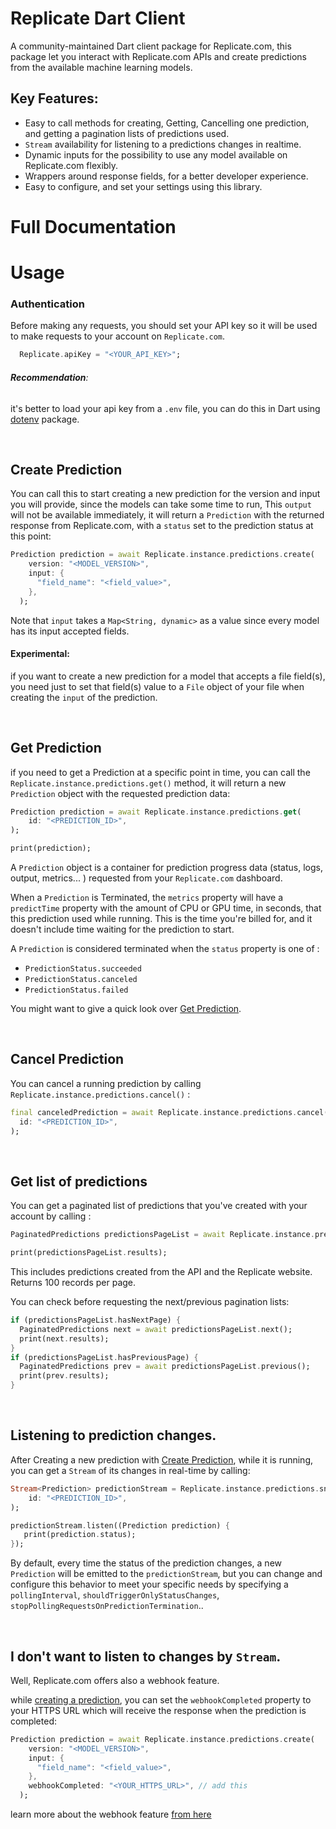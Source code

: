 # Replicate Dart Client

A community-maintained Dart client package for Replicate.com, this package let you interact with Replicate.com APIs and create predictions from the available machine learning models.

## Key Features:

- Easy to call methods for creating, Getting, Cancelling one prediction, and getting a pagination lists of predictions used.
- `Stream` availability for listening to a predictions changes in realtime.
- Dynamic inputs for the possibility to use any model available on Replicate.com flexibly.
- Wrappers around response fields, for a better developer experience.
- Easy to configure, and set your settings using this library.

# Full Documentation

# Usage

### Authentication

Before making any requests, you should set your API key so it will be used to make requests to your account on `Replicate.com`.

```dart
  Replicate.apiKey = "<YOUR_API_KEY>";
```

###### **Recommendation**:

it's better to load your api key from a `.env` file, you can do this in Dart using [dotenv](https://pub.dev/packages/dotenv) package.

<br>

## Create Prediction

You can call this to start creating a new prediction for the version and input you will provide, since the models can take some time to run, This `output` will not be available immediately, it will return a `Prediction` with the returned response from Replicate.com, with a `status` set to the prediction status at this point:

```dart
Prediction prediction = await Replicate.instance.predictions.create(
    version: "<MODEL_VERSION>",
    input: {
      "field_name": "<field_value>",
    },
  );
```

Note that `input` takes a `Map<String, dynamic>` as a value since every model has its input accepted fields.

#### Experimental:

if you want to create a new prediction for a model that accepts a file field(s), you need just to set that field(s) value to a `File` object of your file when creating the `input` of the prediction.

<br>

## Get Prediction

if you need to get a Prediction at a specific point in time, you can call the `Replicate.instance.predictions.get()` method, it will return a new `Prediction` object with the requested prediction data:

```dart
Prediction prediction = await Replicate.instance.predictions.get(
    id: "<PREDICTION_ID>",
);

print(prediction);
```

A `Prediction` object is a container for prediction progress data (status, logs, output, metrics... ) requested from your `Replicate.com` dashboard.

When a `Prediction` is Terminated, the `metrics` property will have a `predictTime` property with the amount of CPU or GPU time, in seconds, that this prediction used while running. This is the time you're billed for, and it doesn't include time waiting for the prediction to start.

A `Prediction` is considered terminated when the `status` property is one of :

- `PredictionStatus.succeeded`
- `PredictionStatus.canceled`
- `PredictionStatus.failed`

You might want to give a quick look over [Get Prediction](https://replicate.com/docs/reference/http#get-prediction).

<br>

## Cancel Prediction

You can cancel a running prediction by calling `Replicate.instance.predictions.cancel()` :

```dart
final canceledPrediction = await Replicate.instance.predictions.cancel(
  id: "<PREDICTION_ID>",
);
```

<br>

## Get list of predictions

You can get a paginated list of predictions that you've created with your account by calling :

```dart
PaginatedPredictions predictionsPageList = await Replicate.instance.predictions.list();

print(predictionsPageList.results);
```

This includes predictions created from the API and the Replicate website. Returns 100 records per page.

You can check before requesting the next/previous pagination lists:

```dart
if (predictionsPageList.hasNextPage) {
  PaginatedPredictions next = await predictionsPageList.next();
  print(next.results);
}
if (predictionsPageList.hasPreviousPage) {
  PaginatedPredictions prev = await predictionsPageList.previous();
  print(prev.results);
}
```

<br>

## Listening to prediction changes.

After Creating a new prediction with [Create Prediction](#create-prediction), while it is running, you can get a `Stream` of its changes in real-time by calling:

```dart
Stream<Prediction> predictionStream = Replicate.instance.predictions.snapshots(
    id: "<PREDICTION_ID>",
);

predictionStream.listen((Prediction prediction) {
   print(prediction.status);
});

```

By default, every time the status of the prediction changes, a new `Prediction` will be emitted to the `predictionStream`, but you can change and configure this behavior to meet your specific needs by specifying a `pollingInterval`, `shouldTriggerOnlyStatusChanges`, `stopPollingRequestsOnPredictionTermination`..

<br>

## I don't want to listen to changes by `Stream`.

Well, Replicate.com offers also a webhook feature.

while [creating a prediction](#create-prediction), you can set the `webhookCompleted` property to your HTTPS URL which will receive the response when the prediction is completed:

```dart
Prediction prediction = await Replicate.instance.predictions.create(
    version: "<MODEL_VERSION>",
    input: {
      "field_name": "<field_value>",
    },
    webhookCompleted: "<YOUR_HTTPS_URL>", // add this
  );
```

learn more about the webhook feature [from here](https://replicate.com/docs/reference/http#create-prediction--webhook_completed)
